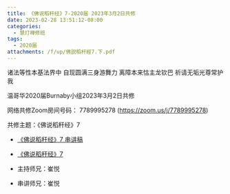 ```yaml
---
title: 《佛说稻秆经》7-2020届 2023年3月2日共修
date: 2023-02-28 13:51:12-08:00
categories:
  - 慧灯禅修班
tags:
  - 2020届
attachments: /f/up/佛説稻杆經7.下.pdf
---
```

诸法等性本基法界中 自现圆满三身游舞力
离障本来怙主龙钦巴 祈请无垢光尊常护我

温哥华2020届Burnaby小组2023年3月2日共修

网络共修Zoom房间号码： 7789995278 (<https://zoom.us/j/7789995278>)

共修主题：《佛说稻秆经》7

* [《佛说稻秆经》7 串讲稿](/f/up/佛説稻杆經7.下.pdf)
* [《佛说稻秆经》7](https://www.fohuifayu.com/index.php/huideng-jiangtang/jingdian-jiedu/foshuo-daoganjing/2462-p17078)

* 主持师兄：崔悦
* 串讲师兄：崔悦